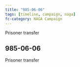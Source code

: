 ```yaml
---
title: "985-06-06"
tags: [timeline, campaign, naga]
fc-category: NAGA Campaign
---
```

<span class='ob-timelines'
	data-date='985-06-06-00'
	data-title='Campaign: Out of the Abyss'
	data-class='orange'> Prisoner transfer </span>
## 985-06-06
Prisoner transfer
